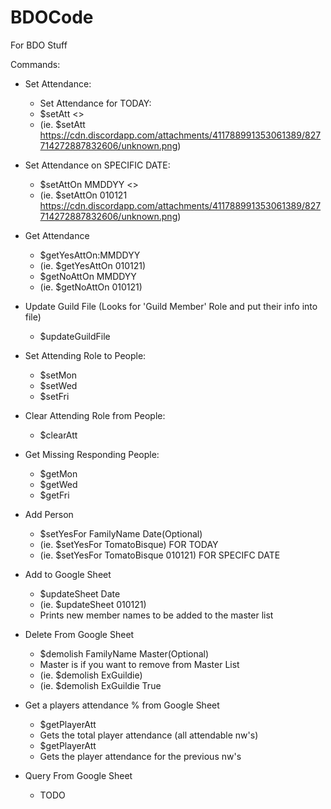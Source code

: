 # BDOCode
For BDO Stuff

Commands:

* Set Attendance:
  * Set Attendance for TODAY:
  * $setAtt <<URL>>
  * (ie. $setAtt https://cdn.discordapp.com/attachments/411788991353061389/827714272887832606/unknown.png)
    
* Set Attendance on SPECIFIC DATE:
  * $setAttOn MMDDYY <<URL>>
  * (ie. $setAttOn 010121 https://cdn.discordapp.com/attachments/411788991353061389/827714272887832606/unknown.png)

* Get Attendance
  * $getYesAttOn:MMDDYY
  * (ie. $getYesAttOn 010121)
  * $getNoAttOn MMDDYY 
  * (ie. $getNoAttOn 010121)

* Update Guild File (Looks for 'Guild Member' Role and put their info into file)
  * $updateGuildFile

* Set Attending Role to People:
  * $setMon
  * $setWed
  * $setFri

* Clear Attending Role from People:
  * $clearAtt

* Get Missing Responding People:
  * $getMon
  * $getWed
  * $getFri

* Add Person
  * $setYesFor FamilyName Date(Optional)
  * (ie. $setYesFor TomatoBisque) FOR TODAY
  * (ie. $setYesFor TomatoBisque 010121) FOR SPECIFC DATE 

* Add to Google Sheet
  * $updateSheet Date
  * (ie. $updateSheet 010121)
  * Prints new member names to be added to the master list

* Delete From Google Sheet
  * $demolish FamilyName Master(Optional)
  * Master is if you want to remove from Master List
  * (ie. $demolish ExGuildie)
  * (ie. $demolish ExGuildie True
  
* Get a players attendance % from Google Sheet
  * $getPlayerAtt <username>
  * Gets the total player attendance (all attendable nw's)
  * $getPlayerAtt <username> <integer>
  * Gets the player attendance for the previous <integer> nw's
* Query From Google Sheet
  * TODO